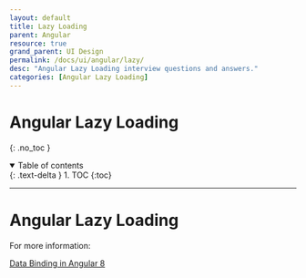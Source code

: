 ```yaml
---
layout: default
title: Lazy Loading
parent: Angular
resource: true
grand_parent: UI Design
permalink: /docs/ui/angular/lazy/
desc: "Angular Lazy Loading interview questions and answers."
categories: [Angular Lazy Loading]
---
```


# Angular Lazy Loading
{: .no_toc }

<details open markdown="block">
  <summary>
    Table of contents
  </summary>
  {: .text-delta }
1. TOC
{:toc}
</details>

---


# Angular Lazy Loading



For more information:

[Data Binding in Angular 8](https://www.javatpoint.com/data-binding-in-angular-8)
